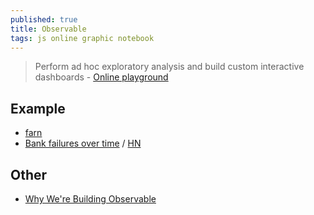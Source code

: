```yaml
---
published: true
title: Observable
tags: js online graphic notebook
---
```

> Perform ad hoc exploratory analysis and build custom interactive dashboards - [Online playground](https://beta.observablehq.com/)

## Example
- [farn](https://beta.observablehq.com/@timhau/farn)
- [Bank failures over time](https://observablehq.com/d/d85ce0c639bc4df7) / [HN](https://news.ycombinator.com/item?id=35795975)

## Other
- [Why We're Building Observable](https://news.ycombinator.com/item?id=25161409)
